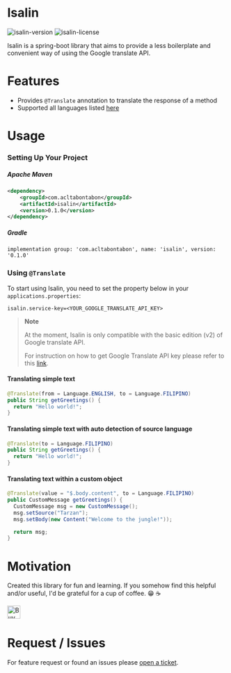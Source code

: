# Isalin

![isalin-version](https://img.shields.io/badge/version-0.1.0-blue)
![isalin-license](https://img.shields.io/github/license/acltabontabon/isalin)

Isalin is a spring-boot library that aims to provide a less boilerplate and convenient way of using the Google translate API.

# Features
- Provides `@Translate` annotation to translate the response of a method
- Supported all languages listed [here](https://cloud.google.com/translate/docs/languages)

# Usage

### Setting Up Your Project
##### Apache Maven 
```xml
<dependency>
    <groupId>com.acltabontabon</groupId>
    <artifactId>isalin</artifactId>
    <version>0.1.0</version>
</dependency>
```

##### Gradle
```
implementation group: 'com.acltabontabon', name: 'isalin', version: '0.1.0'
```

### Using `@Translate`

To start using Isalin, you need to set the property below in your `applications.properties`:
```
isalin.service-key=<YOUR_GOOGLE_TRANSLATE_API_KEY>
```
> **Note**
>
> At the moment, Isalin is only compatible with the basic edition (v2) of Google translate API.
>
> For instruction on how to get Google Translate API key please refer to this [link](https://cloud.google.com/translate/docs/setup).


#### Translating simple text
```java
@Translate(from = Language.ENGLISH, to = Language.FILIPINO)
public String getGreetings() {
  return "Hello world!";
}
```

#### Translating simple text with auto detection of source language
```java
@Translate(to = Language.FILIPINO)
public String getGreetings() {
  return "Hello world!";
}
```

#### Translating text within a custom object
```java
@Translate(value = "$.body.content", to = Language.FILIPINO)
public CustomMessage getGreetings() {
  CustomMessage msg = new CustomMessage();
  msg.setSource("Tarzan");
  msg.setBody(new Content("Welcome to the jungle!"));

  return msg;
}
```

# Motivation
Created this library for fun and learning. If you somehow find this helpful and/or useful, I'd be grateful for a cup of coffee. :grin: :coffee:


<a href='https://ko-fi.com/acltabontabon' target='_blank'><img style='height:30px;' src='https://az743702.vo.msecnd.net/cdn/kofi3.png?v=1' border='0' alt='Buy Me a Coffee at ko-fi.com'></a>

# Request / Issues
For feature request or found an issues please [open a ticket](https://github.com/acltabontabon/isalin/issues).
